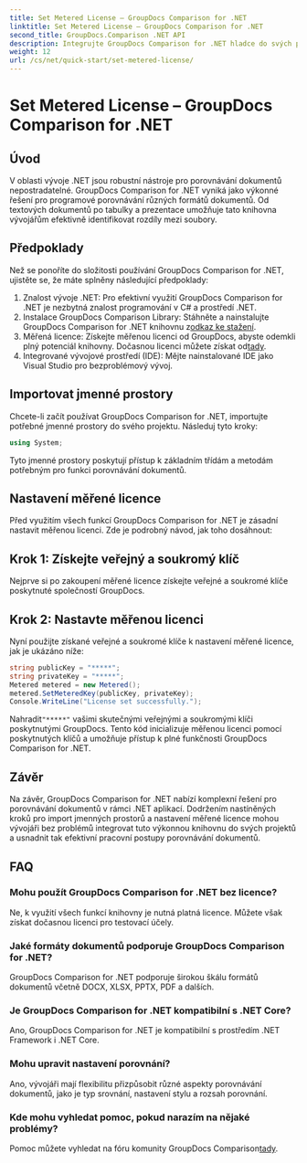 ```yaml
---
title: Set Metered License – GroupDocs Comparison for .NET
linktitle: Set Metered License – GroupDocs Comparison for .NET
second_title: GroupDocs.Comparison .NET API
description: Integrujte GroupDocs Comparison for .NET hladce do svých projektů .NET pro efektivní pracovní postupy porovnávání dokumentů.
weight: 12
url: /cs/net/quick-start/set-metered-license/
---
```


# Set Metered License – GroupDocs Comparison for .NET

## Úvod
V oblasti vývoje .NET jsou robustní nástroje pro porovnávání dokumentů nepostradatelné. GroupDocs Comparison for .NET vyniká jako výkonné řešení pro programové porovnávání různých formátů dokumentů. Od textových dokumentů po tabulky a prezentace umožňuje tato knihovna vývojářům efektivně identifikovat rozdíly mezi soubory.
## Předpoklady
Než se ponoříte do složitosti používání GroupDocs Comparison for .NET, ujistěte se, že máte splněny následující předpoklady:
1. Znalost vývoje .NET: Pro efektivní využití GroupDocs Comparison for .NET je nezbytná znalost programování v C# a prostředí .NET.
2.  Instalace GroupDocs Comparison Library: Stáhněte a nainstalujte GroupDocs Comparison for .NET knihovnu z[odkaz ke stažení](https://releases.groupdocs.com/comparison/net/).
3. Měřená licence: Získejte měřenou licenci od GroupDocs, abyste odemkli plný potenciál knihovny. Dočasnou licenci můžete získat od[tady](https://purchase.groupdocs.com/temporary-license/).
4. Integrované vývojové prostředí (IDE): Mějte nainstalované IDE jako Visual Studio pro bezproblémový vývoj.

## Importovat jmenné prostory
Chcete-li začít používat GroupDocs Comparison for .NET, importujte potřebné jmenné prostory do svého projektu. Následuj tyto kroky:

```csharp
using System;
```
Tyto jmenné prostory poskytují přístup k základním třídám a metodám potřebným pro funkci porovnávání dokumentů.
## Nastavení měřené licence
Před využitím všech funkcí GroupDocs Comparison for .NET je zásadní nastavit měřenou licenci. Zde je podrobný návod, jak toho dosáhnout:
## Krok 1: Získejte veřejný a soukromý klíč
Nejprve si po zakoupení měřené licence získejte veřejné a soukromé klíče poskytnuté společností GroupDocs.
## Krok 2: Nastavte měřenou licenci
Nyní použijte získané veřejné a soukromé klíče k nastavení měřené licence, jak je ukázáno níže:
```csharp
string publicKey = "*****";
string privateKey = "*****";
Metered metered = new Metered();
metered.SetMeteredKey(publicKey, privateKey);
Console.WriteLine("License set successfully.");
```
 Nahradit`"*****"` vašimi skutečnými veřejnými a soukromými klíči poskytnutými GroupDocs. Tento kód inicializuje měřenou licenci pomocí poskytnutých klíčů a umožňuje přístup k plné funkčnosti GroupDocs Comparison for .NET.

## Závěr
Na závěr, GroupDocs Comparison for .NET nabízí komplexní řešení pro porovnávání dokumentů v rámci .NET aplikací. Dodržením nastíněných kroků pro import jmenných prostorů a nastavení měřené licence mohou vývojáři bez problémů integrovat tuto výkonnou knihovnu do svých projektů a usnadnit tak efektivní pracovní postupy porovnávání dokumentů.
## FAQ
### Mohu použít GroupDocs Comparison for .NET bez licence?
Ne, k využití všech funkcí knihovny je nutná platná licence. Můžete však získat dočasnou licenci pro testovací účely.
### Jaké formáty dokumentů podporuje GroupDocs Comparison for .NET?
GroupDocs Comparison for .NET podporuje širokou škálu formátů dokumentů včetně DOCX, XLSX, PPTX, PDF a dalších.
### Je GroupDocs Comparison for .NET kompatibilní s .NET Core?
Ano, GroupDocs Comparison for .NET je kompatibilní s prostředím .NET Framework i .NET Core.
### Mohu upravit nastavení porovnání?
Ano, vývojáři mají flexibilitu přizpůsobit různé aspekty porovnávání dokumentů, jako je typ srovnání, nastavení stylu a rozsah porovnání.
### Kde mohu vyhledat pomoc, pokud narazím na nějaké problémy?
 Pomoc můžete vyhledat na fóru komunity GroupDocs Comparison[tady](https://forum.groupdocs.com/c/comparison/12).